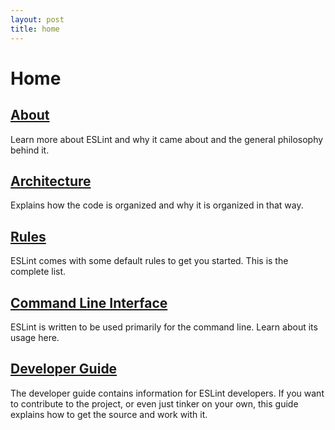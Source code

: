 ```yaml
---
layout: post
title: home
---
```

# Home

## [About](About.md)

Learn more about ESLint and why it came about and the general philosophy behind it.

## [Architecture](Architecture.md)

Explains how the code is organized and why it is organized in that way.

## [Rules](Rules.md)

ESLint comes with some default rules to get you started. This is the complete list.

## [Command Line Interface](Command-line-interface.md)

ESLint is written to be used primarily for the command line. Learn about its usage here.

## [Developer Guide](Developer-Guide.md)

The developer guide contains information for ESLint developers. If you want to contribute to the project, or even just tinker on your own, this guide explains how to get the source and work with it.
